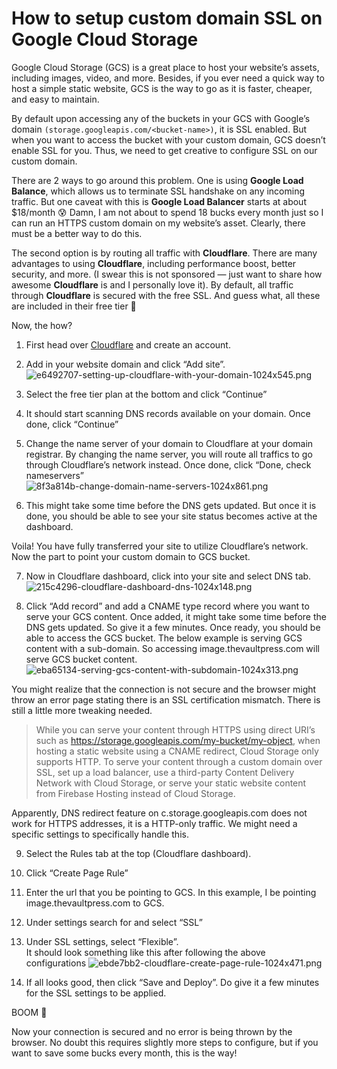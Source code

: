 # How to setup custom domain SSL on Google Cloud Storage

Google Cloud Storage (GCS) is a great place to host your website’s assets, including images, video, and more. Besides, if you ever need a quick way to host a simple static website, GCS is the way to go as it is faster, cheaper, and easy to maintain.

By default upon accessing any of the buckets in your GCS with Google’s domain `(storage.googleapis.com/<bucket-name>)`, it is SSL enabled. But when you want to access the bucket with your custom domain, GCS doesn’t enable SSL for you. Thus, we need to get creative to configure SSL on our custom domain.

There are 2 ways to go around this problem. One is using **Google Load Balance**, which allows us to terminate SSL handshake on any incoming traffic. But one caveat with this is **Google Load Balancer** starts at about $18/month 😰 Damn, I am not about to spend 18 bucks every month just so I can run an HTTPS custom domain on my website’s asset. Clearly, there must be a better way to do this.

The second option is by routing all traffic with **Cloudflare**. There are many advantages to using **Cloudflare**, including performance boost, better security, and more. (I swear this is not sponsored — just want to share how awesome **Cloudflare** is and I personally love it). By default, all traffic through **Cloudflare** is secured with the free SSL. And guess what, all these are included in their free tier 🥳

Now, the how?

1. First head over [Cloudflare](https://www.cloudflare.com/) and create an account.
2. Add in your website domain and click “Add site”.
![e6492707-setting-up-cloudflare-with-your-domain-1024x545.png](https://cdn.hashnode.com/res/hashnode/image/upload/v1642836770449/H4Cl1dhvY.png)

3. Select the free tier plan at the bottom and click “Continue”
4. It should start scanning DNS records available on your domain. Once done, click “Continue”
5. Change the name server of your domain to Cloudflare at your domain registrar. By changing the name server, you will route all traffics to go through Cloudflare’s network instead. Once done, click “Done, check nameservers”
![8f3a814b-change-domain-name-servers-1024x861.png](https://cdn.hashnode.com/res/hashnode/image/upload/v1642836812198/p2otWSlIt.png)

6. This might take some time before the DNS gets updated. But once it is done, you should be able to see your site status becomes active at the dashboard.  

Voila! You have fully transferred your site to utilize Cloudflare’s network. Now the part to point your custom domain to GCS bucket.

7. Now in Cloudflare dashboard, click into your site and select DNS tab.
![215c4296-cloudflare-dashboard-dns-1024x148.png](https://cdn.hashnode.com/res/hashnode/image/upload/v1642837004524/P2My5M_4j.png)

8. Click “Add record” and add a CNAME type record where you want to serve your GCS content. Once added, it might take some time before the DNS gets updated. So give it a few minutes. Once ready, you should be able to access the GCS bucket. The below example is serving GCS content with a sub-domain. So accessing image.thevaultpress.com will serve GCS bucket content. 
![eba65134-serving-gcs-content-with-subdomain-1024x313.png](https://cdn.hashnode.com/res/hashnode/image/upload/v1642837047946/uORa-cFV8.png)

You might realize that the connection is not secure and the browser might throw an error page stating there is an SSL certification mismatch. There is still a little more tweaking needed.

> While you can serve your content through HTTPS using direct URI’s such as https://storage.googleapis.com/my-bucket/my-object, when hosting a static website using a CNAME redirect, Cloud Storage only supports HTTP. To serve your content through a custom domain over SSL, set up a load balancer, use a third-party Content Delivery Network with Cloud Storage, or serve your static website content from Firebase Hosting instead of Cloud Storage.

Apparently, DNS redirect feature on c.storage.googleapis.com does not work for HTTPS addresses, it is a HTTP-only traffic. We might need a specific settings to specifically handle this.

9. Select the Rules tab at the top (Cloudflare dashboard).

10. Click “Create Page Rule”

11. Enter the url that you be pointing to GCS. In this example, I be pointing image.thevaultpress.com to GCS.

12. Under settings search for and select “SSL”

13. Under SSL settings, select “Flexible”.  
It should look something like this after following the above configurations
![ebde7bb2-cloudflare-create-page-rule-1024x471.png](https://cdn.hashnode.com/res/hashnode/image/upload/v1642837155778/TxdAH1hIq.png)

14. If all looks good, then click “Save and Deploy”. Do give it a few minutes for the SSL settings to be applied.

BOOM  🙌 

Now your connection is secured and no error is being thrown by the browser. No doubt this requires slightly more steps to configure, but if you want to save some bucks every month, this is the way!